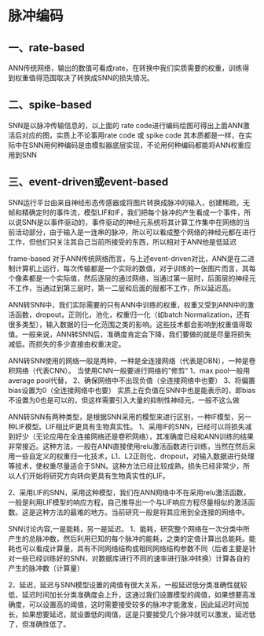 # 脉冲编码

## 一、rate-based
ANN传统网络，输出的数值可看成rate，在转换中我们实质需要的权重，训练得到权重值得范围取决了转换成SNN的损失情况。

## 二、spike-based
SNN是以脉冲传输信息的，以上面的 rate code进行编码绘图可得出上面ANN激活后对应的图，实质上不论事用rate code 或 spike code 其本质都是一样，在实际中在SNN用何种编码是由模拟器底层实现，不论用何种编码都能将ANN权重应用到SNN

## 三、event-driven或event-based

SNN运行平台由来自神经形态传感器或将图片转换成脉冲的输入，创建稀疏，无帧和精确定时的事件流，模型LIF和IF，我们把每个脉冲的产生看成一个事件，所以说SNN是以事件驱动的，事件驱动的神经元系统将其计算工作集中在网络的当前活动部分，由于输入是一连串的脉冲，所以可以看成整个网络的神经元都在进行工作，但他们只关注其自己当前所接受的东西，所以相对于ANN他是低延迟

frame-based
对于ANN传统网络而言，与上述event-driven对比，ANN是在二进制计算机上运行，每次传输都是一个实际的数值，对于训练的一张图片而言，其每个像素都是一个实际值，然后逐层的通过网络，当通过第一层时，后面层的神经元不工作，当通过到第三层时，第一二层和后面的层都不工作，所以延迟高。

ANN转SNN中，我们实际需要的只有ANN中训练的权重，权重又受到ANN中的激活函数，dropout，正则化，池化，权重归一化（如batch Normalization，还有很多类型），输入数据的归一化范围之类的影响。这些技术都会影响到权重值得取值。一般来说，ANN转SNN后，准确度肯定会下降，我们要做的就是尽量将损失减低。而损失的多少直接由权重决定。

ANN转SNN使用的网络一般是两种，一种是全连接网络（代表是DBN），一种是卷积网络（代表CNN）。
当使用CNN一般要进行网络的”修剪“
1、max pool一般用average pool代替，
2、确保网络中不出现负值（全连接网络中也要）
3、将偏置bias设置为0（全连接网络中也要）
实质上在负值在SNN中也是能表示的，即bias不设置为0也是可以的，但这样需要引入大量的抑制性神经元，一般不这么做

ANN转SNN有两种类型，是根据SNN采用的模型来进行区别，一种IF模型，另一种LIF模型。LIF相比IF更具有生物真实性。
1、采用IF的SNN，已经可以将损失减到好少（无论应用在全连接网络还是卷积网络），其准确度已经和ANN训练的结果非常接近。这种方法，一般在ANN直接使用relu激活函数进行训练，当然在然后采用一些自定义的权重归一化技术，L1、L2正则化、dropout，对输入数据进行处理等技术，使权重尽量适合于SNN。这种方法已经比较成熟，损失已经非常少，所以人们开始将研究方向转向更具有生物真实性的LIF。

2、采用LIF的SNN，采用这种模型，我们在ANN网络中不在采用relu激活函数，一般是利用LIF模型的响应方程，自己推导出一个与LIF响应方程尽量相似的激活函数。这是这种方法的最难的地方。当前研究一般是将其应用到全连接的网络中。

SNN讨论内容,一是能耗，另一是延迟。
1、能耗，研究整个网络在一次分类中所产生的总脉冲数，然后利用已知的每个脉冲的能耗，之类的定值计算出总能耗。能耗也可以看成计算量，具有不同网络结构或相同网络结构参数不同（后者主要是针对一些已经训练好的SNN，对数据库进行不同的速率进行脉冲转换）计算各自的产生的脉冲数（计算量）

2、延迟，延迟与SNN模型设置的阈值有很大关系，一般延迟低分类准确性就较低，延迟时间加长分类准确度会上升，这通过我们设置模型的阈值，如果想要高准确度，可以设置高的阈值，这时需要接受较多的脉冲才能激发，因此延迟时间加长，如果想要延迟，就设置低的阈值，这是只要接受几个脉冲就可以激发，延迟低了，但准确性低了。




